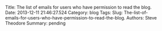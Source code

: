 Title: The list of emails for users who have permission to read the blog.
Date: 2013-12-11 21:46:27.524
Category: blog
Tags: 
Slug: The-list-of-emails-for-users-who-have-permission-to-read-the-blog.
Authors: Steve Theodore
Summary: pending



